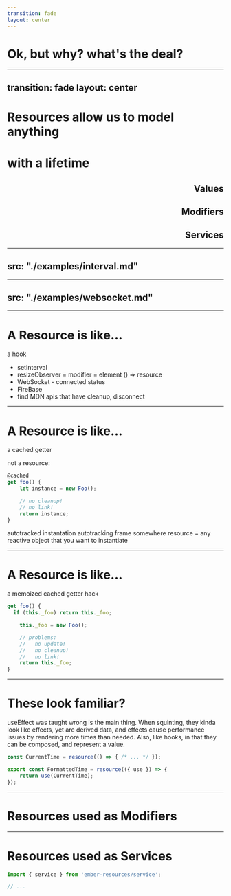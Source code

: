```yaml
---
transition: fade
layout: center
---
```


# Ok, but why? what's the deal?

<!--

...

ok great, but why does any of this matter?
-->

---
transition: fade
layout: center
---

# Resources allow us to model anything

<h1 v-click>with a lifetime</h1>

<div style="text-align: right">
<h2 v-click>Values</h2>
<h2 v-click>Modifiers</h2>
<h2 v-click>Services</h2>
</div>


<!-- 

Resources 

!! click

allow us to implement concepts that we are familiar with, but with
greater ergonomics

!! click<br>
Values - these *could* have cleanup.

!! click<br>
Modifiers - often have cleanup.

!! click<br>
and Services - always have cleanup.



Let's start with some examples of Resources as Values
-->


---
src: "./examples/interval.md"
---

---
src: "./examples/websocket.md"
---


---


# A Resource is like...

a hook

- setInterval 
- resizeObserver = modifier = element () => resource 
- WebSocket - connected status
- FireBase
- find MDN apis that have cleanup, disconnect

<!-- -->

---


# A Resource is like...


a cached getter


not a resource:
```js 
@cached 
get foo() {
    let instance = new Foo();

    // no cleanup!
    // no link!
    return instance;
}
```

autotracked instantation
autotracking frame somewhere
resource = any reactive object that you want to instantiate

<!-- -->

---


# A Resource is like...

a memoized cached getter hack

```js 
get foo() {
  if (this._foo) return this._foo;

    this._foo = new Foo();

    // problems: 
    //   no update!
    //   no cleanup!
    //   no link!
    return this._foo;
}
```


<!-- -->


---


# These look familiar?
useEffect was taught wrong is the main thing.
When squinting, they kinda look like effects, yet are derived data, and effects cause performance issues by rendering more times than needed.
Also, like hooks, in that they can be composed, and represent a value.

```js 
const CurrentTime = resource(() => { /* ... */ });

export const FormattedTime = resource(({ use }) => {
    return use(CurrentTime);
});
```

<!--

-->

--- 

# Resources used as Modifiers 

---

# Resources used as Services 

```js 
import { service } from 'ember-resources/service';

// ...
```

